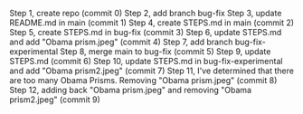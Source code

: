 Step 1, create repo (commit 0)
Step 2, add branch bug-fix
Step 3, update README.md in main (commit 1)
Step 4, create STEPS.md in main (commit 2)
Step 5, create STEPS.md in bug-fix (commit 3)
Step 6, update STEPS.md and add "Obama prism.jpeg" (commit 4)
Step 7, add branch bug-fix-experimental
Step 8, merge main to bug-fix (commit 5)
Step 9, update STEPS.md (commit 6)
Step 10, update STEPS.md in bug-fix-experimental and add "Obama prism2.jpeg" (commit 7)
Step 11, I've determined that there are too many Obama Prisms. Removing "Obama prism.jpeg" (commit 8)
Step 12, adding back "Obama prism.jpeg" and removing "Obama prism2.jpeg" (commit 9)